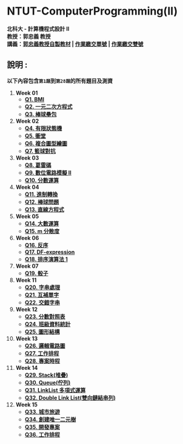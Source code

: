 # NTUT-ComputerProgramming(II)

**北科大 - 計算機程式設計 II**  
**教授：郭忠義 教授**  
**講義：[郭忠義教授自製教材](https://sites.google.com/mail.ntut.edu.tw/jong-yih-kuo/programming-design-ii) | [作業繳交單號](https://140.124.181.25/upload/Login) | [作業繳交雙號](https://140.124.181.26/upload/Login)**

## 說明 :

**以下內容包含`第1題`到`第28題`的所有題目及測資**

1. **Week 01**
   - **[Q1. BMI](./HomeWork/001/q001.md)**
   - **[Q2. 一元二次方程式](./HomeWork/002/q002.md)**
   - **[Q3. 棒球壘包](./HomeWork/003/q003.md)**
2. **Week 02**
   - **[Q4. 有限狀態機](./HomeWork/004/q004.md)**
   - **[Q5. 衝堂](./HomeWork/005/q005.md)**
   - **[Q6. 複合圖型繪圖](./HomeWork/006/q006.md)**
   - **[Q7. 籃球對抗](./HomeWork/007/q007.md)**
3. **Week 03**
   - **[Q8. 葛雷碼](./HomeWork/008/q008.md)**
   - **[Q9. 數位電路模擬 II](./HomeWork/009/q009.md)**
   - **[Q10. 分數運算](./HomeWork/010/q010.md)**
4. **Week 04**
   - **[Q11. 進制轉換](./HomeWork/011/q011.md)**
   - **[Q12. 棒球問題](./HomeWork/012/q012.md)**
   - **[Q13. 直線方程式](./HomeWork/013/q013.md)**
5. **Week 05**
   - **[Q14. 大數運算](./HomeWork/014/q014.md)**
   - **[Q15. m 分散度](./HomeWork/015/q015.md)**
6. **Week 06**
   - **[Q16. 反序](./HomeWork/016/q016.md)**
   - **[Q17. DF-expression](./HomeWork/017/q017.md)**
   - **[Q18. 排序演算法 1](./HomeWork/018/q018.md)**
7. **Week 07**
   - **[Q19. 骰子](./HomeWork/019/q019.md)**
8. **Week 11**
   - **[Q20. 字串處理](./HomeWork/020/q020.md)**
   - **[Q21. 互補單字](./HomeWork/021/q021.md)**
   - **[Q22. 交錯字串](./HomeWork/022/q022.md)**
9. **Week 12**
   - **[Q23. 分數對照表](./HomeWork/023/q023.md)**
   - **[Q24. 班級資料統計](./HomeWork/024/q024.md)**
   - **[Q25. 圖形結構](./HomeWork/025/q025.md)**
10. **Week 13**
    - **[Q26. 邏輯電路圖](./HomeWork/026/q026.md)**
    - **[Q27. 工作排程](./HomeWork/027/q027.md)**
    - **[Q28. 專案時程](./HomeWork/028/q028.md)**
11. **Week 14**
    - **[Q29. Stack(堆疊)](./HomeWork/029/q029.md)**
    - **[Q30. Queue(佇列)](./HomeWork/030/q030.md)**
    - **[Q31. LinkList 多項式運算](./HomeWork/031/q031.md)**
    - **[Q32. Double Link List(雙向鏈結串列)](./HomeWork/032/q032.md)**
12. **Week 15**
    - **[Q33. 城市旅遊](./HomeWork/033/q033.md)**
    - **[Q34. 創建唯一二元樹](./HomeWork/034/q034.md)**
    - **[Q35. 開發專案](./HomeWork/035/q035.md)**
    - **[Q36. 工作排程](./HomeWork/036/q036.md)**

#
